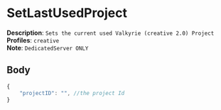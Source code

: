 # SetLastUsedProject

**Description**: `Sets the current used Valkyrie (creative 2.0) Project` \
**Profiles**: `creative` \
**Note**: `DedicatedServer ONLY`

## Body
```js
{
    "projectID": "", //the project Id
}
```
